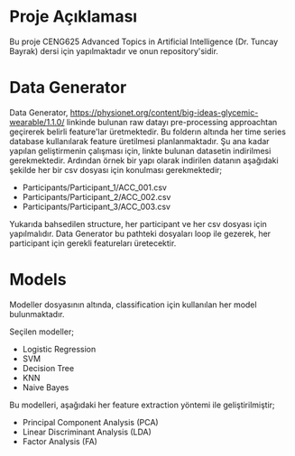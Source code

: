 
# Proje Açıklaması

Bu proje CENG625 Advanced Topics in Artificial Intelligence (Dr. Tuncay Bayrak) dersi için yapılmaktadır ve onun repository'sidir.


# Data Generator

Data Generator, https://physionet.org/content/big-ideas-glycemic-wearable/1.1.0/ linkinde bulunan raw datayı pre-processing approachtan geçirerek belirli feature'lar üretmektedir.
Bu folderın altında her time series database kullanılarak feature üretilmesi planlanmaktadır. Şu ana kadar yapılan geliştirmenin çalışması için, linkte bulunan datasetin indirilmesi gerekmektedir. Ardından örnek bir yapı olarak indirilen datanın aşağıdaki şekilde her bir csv dosyası için konulması gerekmektedir;

* Participants/Participant_1/ACC_001.csv
* Participants/Participant_2/ACC_002.csv
* Participants/Participant_3/ACC_003.csv

Yukarıda bahsedilen structure, her participant ve her csv dosyası için yapılmalıdır. Data Generator bu pathteki dosyaları loop ile gezerek, her participant için gerekli featureları üretecektir.

# Models
Modeller dosyasının altında, classification için kullanılan her model bulunmaktadır.

Seçilen modeller;
* Logistic Regression
* SVM
* Decision Tree
* KNN
* Naive Bayes

Bu modelleri, aşağıdaki her feature extraction yöntemi ile geliştirilmiştir;
* Principal Component Analysis (PCA)
* Linear Discriminant Analysis (LDA)
* Factor Analysis (FA)